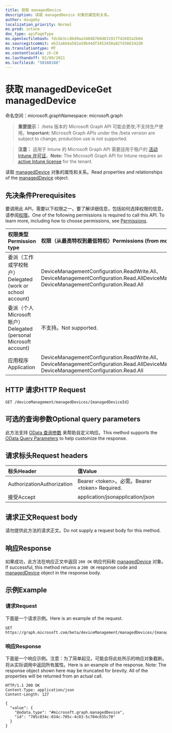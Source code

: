 ```yaml
---
title: 获取 managedDevice
description: 读取 managedDevice 对象的属性和关系。
author: dougeby
localization_priority: Normal
ms.prod: intune
doc_type: apiPageType
ms.openlocfilehash: fdcbb3cc8bd9aa34848768d83191ff42683a2b04
ms.sourcegitcommit: eb31a6b4a582a59b44df3453450a82fd366342d0
ms.translationtype: MT
ms.contentlocale: zh-CN
ms.lasthandoff: 02/09/2021
ms.locfileid: "50160188"
---
```

# <a name="get-manageddevice"></a><span data-ttu-id="16a31-103">获取 managedDevice</span><span class="sxs-lookup"><span data-stu-id="16a31-103">Get managedDevice</span></span>

<span data-ttu-id="16a31-104">命名空间：microsoft.graph</span><span class="sxs-lookup"><span data-stu-id="16a31-104">Namespace: microsoft.graph</span></span>

> <span data-ttu-id="16a31-105">**重要提示：** /beta 版本的 Microsoft Graph API 可能会更改;不支持生产使用。</span><span class="sxs-lookup"><span data-stu-id="16a31-105">**Important:** Microsoft Graph APIs under the /beta version are subject to change; production use is not supported.</span></span>

> <span data-ttu-id="16a31-106">**注意：** 适用于 Intune 的 Microsoft Graph API 需要适用于租户的 [活动 Intune 许可证](https://go.microsoft.com/fwlink/?linkid=839381)。</span><span class="sxs-lookup"><span data-stu-id="16a31-106">**Note:** The Microsoft Graph API for Intune requires an [active Intune license](https://go.microsoft.com/fwlink/?linkid=839381) for the tenant.</span></span>

<span data-ttu-id="16a31-107">读取 [managedDevice](../resources/intune-shared-manageddevice.md) 对象的属性和关系。</span><span class="sxs-lookup"><span data-stu-id="16a31-107">Read properties and relationships of the [managedDevice](../resources/intune-shared-manageddevice.md) object.</span></span>

## <a name="prerequisites"></a><span data-ttu-id="16a31-108">先决条件</span><span class="sxs-lookup"><span data-stu-id="16a31-108">Prerequisites</span></span>
<span data-ttu-id="16a31-p101">要调用此 API，需要以下权限之一。要了解详细信息，包括如何选择权限的信息，请参阅[权限](/graph/permissions-reference)。</span><span class="sxs-lookup"><span data-stu-id="16a31-p101">One of the following permissions is required to call this API. To learn more, including how to choose permissions, see [Permissions](/graph/permissions-reference).</span></span>

|<span data-ttu-id="16a31-111">权限类型</span><span class="sxs-lookup"><span data-stu-id="16a31-111">Permission type</span></span>|<span data-ttu-id="16a31-112">权限（从最高特权到最低特权）</span><span class="sxs-lookup"><span data-stu-id="16a31-112">Permissions (from most to least privileged)</span></span>|
|:---|:---|
|<span data-ttu-id="16a31-113">委派（工作或学校帐户）</span><span class="sxs-lookup"><span data-stu-id="16a31-113">Delegated (work or school account)</span></span>|<span data-ttu-id="16a31-114">DeviceManagementConfiguration.ReadWrite.All、DeviceManagementConfiguration.Read.All</span><span class="sxs-lookup"><span data-stu-id="16a31-114">DeviceManagementConfiguration.ReadWrite.All, DeviceManagementConfiguration.Read.All</span></span>|
|<span data-ttu-id="16a31-115">委派（个人 Microsoft 帐户）</span><span class="sxs-lookup"><span data-stu-id="16a31-115">Delegated (personal Microsoft account)</span></span>|<span data-ttu-id="16a31-116">不支持。</span><span class="sxs-lookup"><span data-stu-id="16a31-116">Not supported.</span></span>|
|<span data-ttu-id="16a31-117">应用程序</span><span class="sxs-lookup"><span data-stu-id="16a31-117">Application</span></span>|<span data-ttu-id="16a31-118">DeviceManagementConfiguration.ReadWrite.All、DeviceManagementConfiguration.Read.All</span><span class="sxs-lookup"><span data-stu-id="16a31-118">DeviceManagementConfiguration.ReadWrite.All, DeviceManagementConfiguration.Read.All</span></span>|

## <a name="http-request"></a><span data-ttu-id="16a31-119">HTTP 请求</span><span class="sxs-lookup"><span data-stu-id="16a31-119">HTTP Request</span></span>
<!-- {
  "blockType": "ignored"
}
-->
``` http
GET /deviceManagement/managedDevices/{managedDeviceId}
```

## <a name="optional-query-parameters"></a><span data-ttu-id="16a31-120">可选的查询参数</span><span class="sxs-lookup"><span data-stu-id="16a31-120">Optional query parameters</span></span>
<span data-ttu-id="16a31-121">此方法支持 [OData 查询参数](/graph/query-parameters) 来帮助自定义响应。</span><span class="sxs-lookup"><span data-stu-id="16a31-121">This method supports the [OData Query Parameters](/graph/query-parameters) to help customize the response.</span></span>

## <a name="request-headers"></a><span data-ttu-id="16a31-122">请求标头</span><span class="sxs-lookup"><span data-stu-id="16a31-122">Request headers</span></span>
|<span data-ttu-id="16a31-123">标头</span><span class="sxs-lookup"><span data-stu-id="16a31-123">Header</span></span>|<span data-ttu-id="16a31-124">值</span><span class="sxs-lookup"><span data-stu-id="16a31-124">Value</span></span>|
|:---|:---|
|<span data-ttu-id="16a31-125">Authorization</span><span class="sxs-lookup"><span data-stu-id="16a31-125">Authorization</span></span>|<span data-ttu-id="16a31-126">Bearer &lt;token&gt;。必需。</span><span class="sxs-lookup"><span data-stu-id="16a31-126">Bearer &lt;token&gt; Required.</span></span>|
|<span data-ttu-id="16a31-127">接受</span><span class="sxs-lookup"><span data-stu-id="16a31-127">Accept</span></span>|<span data-ttu-id="16a31-128">application/json</span><span class="sxs-lookup"><span data-stu-id="16a31-128">application/json</span></span>|

## <a name="request-body"></a><span data-ttu-id="16a31-129">请求正文</span><span class="sxs-lookup"><span data-stu-id="16a31-129">Request body</span></span>
<span data-ttu-id="16a31-130">请勿提供此方法的请求正文。</span><span class="sxs-lookup"><span data-stu-id="16a31-130">Do not supply a request body for this method.</span></span>

## <a name="response"></a><span data-ttu-id="16a31-131">响应</span><span class="sxs-lookup"><span data-stu-id="16a31-131">Response</span></span>
<span data-ttu-id="16a31-132">如果成功，此方法在响应正文中返回 `200 OK` 响应代码和 [managedDevice](../resources/intune-shared-manageddevice.md) 对象。</span><span class="sxs-lookup"><span data-stu-id="16a31-132">If successful, this method returns a `200 OK` response code and [managedDevice](../resources/intune-shared-manageddevice.md) object in the response body.</span></span>

## <a name="example"></a><span data-ttu-id="16a31-133">示例</span><span class="sxs-lookup"><span data-stu-id="16a31-133">Example</span></span>

### <a name="request"></a><span data-ttu-id="16a31-134">请求</span><span class="sxs-lookup"><span data-stu-id="16a31-134">Request</span></span>
<span data-ttu-id="16a31-135">下面是一个请求示例。</span><span class="sxs-lookup"><span data-stu-id="16a31-135">Here is an example of the request.</span></span>
``` http
GET https://graph.microsoft.com/beta/deviceManagement/managedDevices/{managedDeviceId}
```

### <a name="response"></a><span data-ttu-id="16a31-136">响应</span><span class="sxs-lookup"><span data-stu-id="16a31-136">Response</span></span>
<span data-ttu-id="16a31-p102">下面是一个响应示例。注意：为了简单起见，可能会将此处所示的响应对象截断。将从实际调用中返回所有属性。</span><span class="sxs-lookup"><span data-stu-id="16a31-p102">Here is an example of the response. Note: The response object shown here may be truncated for brevity. All of the properties will be returned from an actual call.</span></span>
``` http
HTTP/1.1 200 OK
Content-Type: application/json
Content-Length: 127

{
  "value": {
    "@odata.type": "#microsoft.graph.managedDevice",
    "id": "705c034c-034c-705c-4c03-5c704c035c70"
  }
}
```




